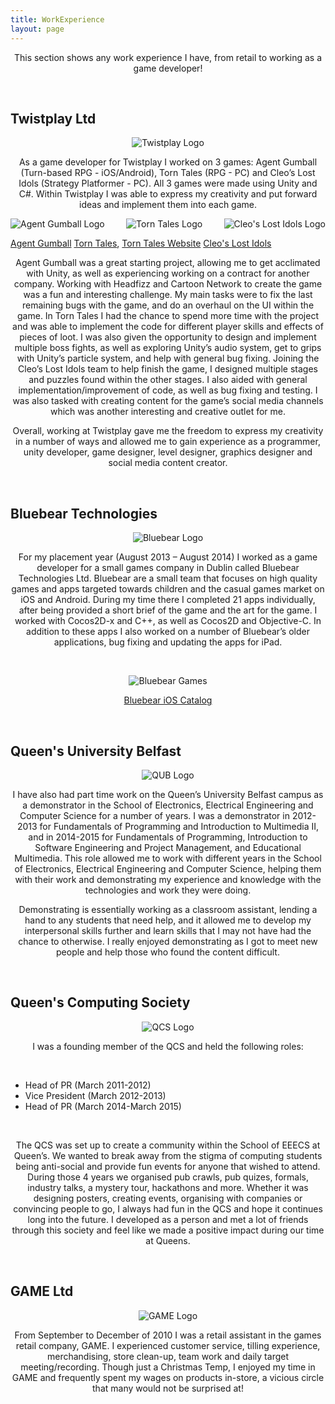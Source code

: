 ```yaml
---
title: WorkExperience
layout: page
---
```


<p align = "center">This section shows any work experience I have, from retail to working as a game developer!</p>
<br>

<h2>Twistplay Ltd</h2>

<p align="center"><img src="/assets/images/twistplaylogo.jpg" alt="Twistplay Logo" align="middle"></p>

<p align="center">As a game developer for Twistplay I worked on 3 games: Agent Gumball (Turn-based RPG - iOS/Android), Torn Tales (RPG - PC) and Cleo’s Lost Idols (Strategy Platformer - PC). All 3 games were made using Unity and C#. Within Twistplay I was able to express my creativity and put forward ideas and implement them into each game. </p>

<p align="center"><img src="/assets/images/agentgumballlogo.png" alt="Agent Gumball Logo" align="left"><img src="/assets/images/torntaleslogo.jpg" alt="Torn Tales Logo" align="middle"><img src="/assets/images/clilogo.png" alt="Cleo's Lost Idols Logo" align="right">

<a href="https://itunes.apple.com/gb/app/agent-gumball-roguelike-spy/id1044318857?mt=8">Agent Gumball</a>
<a href="http://store.steampowered.com/app/388960/">Torn Tales</a>, <a href="http://store.steampowered.com/app/388960/">Torn Tales Website</a>
<a href="http://cleoslostidols.com/">Cleo's Lost Idols</a></p>

<p align="center">Agent Gumball was a great starting project, allowing me to get acclimated with Unity, as well as experiencing working on a contract for another company. Working with Headfizz and Cartoon Network to create the game was a fun and interesting challenge. My main tasks were to fix the last remaining bugs with the game, and do an overhaul on the UI within the game. In Torn Tales I had the chance to spend more time with the project and was able to implement the code for different player skills and effects of pieces of loot. I was also given the opportunity to design and implement multiple boss fights, as well as exploring Unity’s audio system, get to grips with Unity’s particle system, and help with general bug fixing. Joining the Cleo’s Lost Idols team to help finish the game, I designed multiple stages and puzzles found within the other stages. I also aided with general implementation/improvement of code, as well as bug fixing and testing. I was also tasked with creating content for the game’s social media channels which was another interesting and creative outlet for me.</p>

<p align="center">Overall, working at Twistplay gave me the freedom to express my creativity in a number of ways and allowed me to gain experience as a programmer, unity developer, game designer, level designer, graphics designer and social media content creator.</p></p>

<br>
<h2>Bluebear Technologies</h2>

<p align="center"><img src="/assets/images/bluebearlogo.png" alt="Bluebear Logo" align="middle"></p>

<p align="center">For my placement year (August 2013 – August 2014) I worked as a game developer for a small games company in Dublin called Bluebear Technologies Ltd. Bluebear are a small team that focuses on high quality games and apps targeted towards children and the casual games market on iOS and Android. During my time there I completed 21 apps individually, after being provided a short brief of the game and the art for the game. I worked with Cocos2D-x and C++, as well as Cocos2D and Objective-C. In addition to these apps I also worked on a number of Bluebear’s older applications, bug fixing and updating the apps for iPad.</p>
<br>
<p align="center"><img src="/assets/images/bluebeargames.png" alt="Bluebear Games" align="middle"></p>

<p align="center"><a href="https://itunes.apple.com/gb/developer/bluebear-technologies-ltd./id522548950">Bluebear iOS Catalog</a></p>

<br>
<h2>Queen's University Belfast</h2>

<p align="center"><img src="/assets/images/queenslogo.png" alt="QUB Logo" align="middle"></p>

<p align="center">I have also had part time work on the Queen’s University Belfast campus as a demonstrator in the School of Electronics, Electrical Engineering and Computer Science for a number of years. I was a demonstrator in 2012-2013 for Fundamentals of Programming and Introduction to Multimedia II, and in 2014-2015 for Fundamentals of Programming, Introduction to Software Engineering and Project Management, and Educational Multimedia. This role allowed me to work with different years in the School of Electronics, Electrical Engineering and Computer Science, helping them with their work and demonstrating my experience and knowledge with the technologies and work they were doing.</p>

<p align="center">Demonstrating is essentially working as a classroom assistant, lending a hand to any students that need help, and it allowed me to develop my interpersonal skills further and learn skills that I may not have had the chance to otherwise. I really enjoyed demonstrating as I got to meet new people and help those who found the content difficult.</p>

<br>
<h2>Queen's Computing Society</h2>

<p align="center"><img src="/assets/images/qcslogo.png" alt="QCS Logo" align="middle"></p>

<p align="center">I was a founding member of the QCS and held the following roles:</p>
<br>
<ul class="skill-list">
<li>Head of PR (March 2011-2012)</li>
<li>Vice President (March 2012-2013)</li>
<li>Head of PR (March 2014-March 2015)</li>
</ul>
<br>
<p align="center">The QCS was set up to create a community within the School of EEECS at Queen’s. We wanted to break away from the stigma of computing students being anti-social and provide fun events for anyone that wished to attend. During those 4 years we organised pub crawls, pub quizes, formals, industry talks, a mystery tour, hackathons and more. Whether it was designing posters, creating events, organising with companies or convincing people to go, I always had fun in the QCS and hope it continues long into the future. I developed as a person and met a lot of friends through this society and feel like we made a positive impact during our time at Queens.</p>

<br>
<h2>GAME Ltd</h2>

<p align="center"><img src="/assets/images/gamelogo.png" alt="GAME Logo" align="middle"></p>

<p align="center">From September to December of 2010 I was a retail assistant in the games retail company, GAME.  I experienced customer service, tilling experience, merchandising, store clean-up, team work and daily target meeting/recording. Though just a Christmas Temp, I enjoyed my time in GAME and frequently spent my wages on products in-store, a vicious circle that many would not be surprised at!</p>